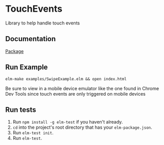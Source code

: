 # TouchEvents

Library to help handle touch events

## Documentation

[Package](http://package.elm-lang.org/packages/knledg/touch-events/latest)

## Run Example

`elm-make examples/SwipeExample.elm && open index.html`

Be sure to view in a mobile device emulator like the one found in Chrome Dev Tools since touch events are only triggered on mobile devices


## Run tests

1. Run `npm install -g elm-test` if you haven't already.
2. `cd` into the project's root directory that has your `elm-package.json`.
3. Run `elm-test init`. 
4. Run `elm-test`.

